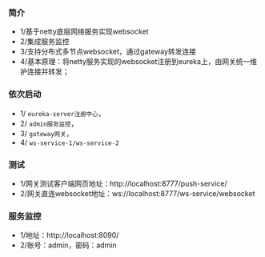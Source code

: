 
### 简介
* 1/基于netty底层网络服务实现websocket
* 2/集成服务监控
* 3/支持分布式多节点websocket，通过gateway转发连接
* 4/基本原理：将netty服务实现的websocket注册到eureka上，由网关统一维护连接并转发；

### 依次启动
* 1/ `eureka-server注册中心`，
* 2/ `admin服务监控`，
* 3/ `gateway网关`，
* 4/ `ws-service-1/ws-service-2`

### 测试
* 1/网关测试客户端网页地址：http://localhost:8777/push-service/
* 2/网关直连websocket地址：ws://localhost:8777/ws-service/websocket

### 服务监控
* 1/地址：http://localhost:8090/
* 2/账号：admin，密码：admin
